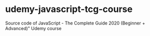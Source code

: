 # udemy-javascript-tcg-course
Source code of JavaScript - The Complete Guide 2020 (Beginner + Advanced)" Udemy course
